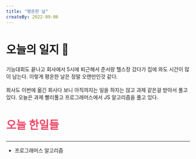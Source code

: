 ```yaml
---
title: "평온한 날"
createBy: 2022-09-06
---
```


##  <h2 style="font-size: 30px">오늘의 일지 🎪</h2>
기능대회도 끝나고 회사에서 5시에 퇴근해서 준서랑 헬스장 갔다가 집에 와도 시간이 많이 남는다. 이렇게 평온한 날은 정말 오랜만인것 같다. 
<br>
<br>
회사도 이번에 옮긴 회사다 보니 아직까지는 일을 하지는 않고 과제 같은걸 받아서 풀고 있다. 오늘은 과제 빨리풀고 프로그래머스에서 JS 알고리즘을 풀고 있다.

## <h2 style="color: #ee4867; font-size: 30px">오늘 한일들</h2>
---
- 프로그래머스 알고리즘
